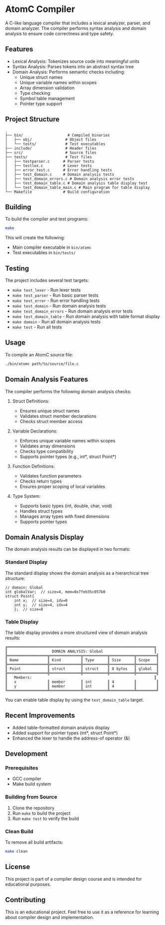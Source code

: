 # AtomC Compiler

A C-like language compiler that includes a lexical analyzer, parser, and domain analyzer. The compiler performs syntax analysis and domain analysis to ensure code correctness and type safety.

## Features

- Lexical Analysis: Tokenizes source code into meaningful units
- Syntax Analysis: Parses tokens into an abstract syntax tree
- Domain Analysis: Performs semantic checks including:
  - Unique struct names
  - Unique variable names within scopes
  - Array dimension validation
  - Type checking
  - Symbol table management
  - Pointer type support

## Project Structure

```
.
├── bin/                    # Compiled binaries
│   ├── obj/               # Object files
│   └── tests/             # Test executables
├── include/               # Header files
├── src/                   # Source files
├── tests/                 # Test files
│   ├── testparser.c      # Parser tests
│   ├── testlex.c         # Lexer tests
│   ├── error_test.c      # Error handling tests
│   ├── test_domain.c     # Domain analysis tests
│   ├── test_domain_errors.c # Domain analysis error tests
│   ├── test_domain_table.c # Domain analysis table display test
│   └── test_domain_table_main.c # Main program for table display
└── Makefile              # Build configuration
```

## Building

To build the compiler and test programs:

```bash
make
```

This will create the following:
- Main compiler executable in `bin/atomc`
- Test executables in `bin/tests/`

## Testing

The project includes several test targets:

- `make test_lexer` - Run lexer tests
- `make test_parser` - Run basic parser tests
- `make test_error` - Run error handling tests
- `make test_domain` - Run domain analysis tests
- `make test_domain_errors` - Run domain analysis error tests
- `make test_domain_table` - Run domain analysis with table format display
- `make domain` - Run all domain analysis tests
- `make test` - Run all tests

## Usage

To compile an AtomC source file:

```bash
./bin/atomc path/to/source/file.c
```

## Domain Analysis Features

The compiler performs the following domain analysis checks:

1. Struct Definitions:
   - Ensures unique struct names
   - Validates struct member declarations
   - Checks struct member access

2. Variable Declarations:
   - Enforces unique variable names within scopes
   - Validates array dimensions
   - Checks type compatibility
   - Supports pointer types (e.g., int*, struct Point*)

3. Function Definitions:
   - Validates function parameters
   - Checks return types
   - Ensures proper scoping of local variables

4. Type System:
   - Supports basic types (int, double, char, void)
   - Handles struct types
   - Manages array types with fixed dimensions
   - Supports pointer types

## Domain Analysis Display

The domain analysis results can be displayed in two formats:

### Standard Display

The standard display shows the domain analysis as a hierarchical tree structure:

```
// domain: Global
int globalVar;	// size=4, mem=0x7feb35c057b0
struct Point{
	int x;	// size=4, idx=0
	int y;	// size=4, idx=4
	};	// size=8
```

### Table Display

The table display provides a more structured view of domain analysis results:

```
╔══════════════════════════════════════════════════════════════════╗
║                    DOMAIN ANALYSIS: Global                       ║
╠══════════════════╦══════════════╦═══════════╦═══════════╦═════════╣
║ Name             ║ Kind         ║ Type      ║ Size      ║ Scope   ║
╠══════════════════╬══════════════╬═══════════╬═══════════╬═════════╣
║ Point            ║ struct       ║ struct    ║ 8 bytes   ║ global  ║
╠══════════════════╬══════════════╬═══════════╬═══════════╬═════════╣
║   Members:                                                       ║
║   x              ║ member       ║ int       ║ 4         ║         ║
║   y              ║ member       ║ int       ║ 4         ║         ║
╚══════════════════╩══════════════╩═══════════╩═══════════╩═════════╝
```

You can enable table display by using the `test_domain_table` target.

## Recent Improvements

- Added table-formatted domain analysis display
- Added support for pointer types (int*, struct Point*)
- Enhanced the lexer to handle the address-of operator (&)

## Development

### Prerequisites

- GCC compiler
- Make build system

### Building from Source

1. Clone the repository
2. Run `make` to build the project
3. Run `make test` to verify the build

### Clean Build

To remove all build artifacts:

```bash
make clean
```

## License

This project is part of a compiler design course and is intended for educational purposes.

## Contributing

This is an educational project. Feel free to use it as a reference for learning about compiler design and implementation.

